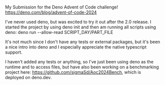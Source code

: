 My Submission for the Deno Advent of Code challenge!
https://deno.com/blog/advent-of-code-2024

I've never used deno, but was excited to try it out after the 2.0 release. I
started the project by using deno init and then am running all scripts using
deno: deno run --allow-read SCRIPT_DAY/PART_FILE

It's not much since I don't have any tests or external packages, but it's been a
nice intro into deno and I especially appreciate the native typescript support.

I haven't added any tests or anything, so I've just been using deno as the
runtime and to access files, but have also been working on a benchmarking
project here: https://github.com/sigmaSd/Aoc2024Bench, which is deployed on
deno.dev.
